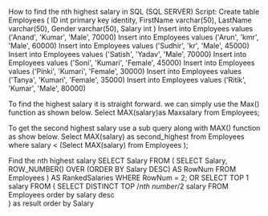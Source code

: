   How to find the nth highest salary in SQL (SQL SERVER)
 Script:
Create table Employees
(
     ID int primary key identity,
     FirstName varchar(50),
     LastName varchar(50),
     Gender varchar(50),
     Salary int
)
Insert into Employees values ('Anand', 'Kumar', 'Male', 70000)
Insert into Employees values ('Arun', 'kmr', 'Male', 60000)
Insert into Employees values ('Sudhir', 'kr', 'Male', 45000)
Insert into Employees values ('Satish', 'Yadav', 'Male', 70000)
Insert into Employees values ('Soni', 'Kumari', 'Female', 45000)
Insert into Employees values ('Pinki', 'Kumari', 'Female', 30000)
Insert into Employees values ('Tanya', 'Kumari', 'Female', 35000)
Insert into Employees values ('Ritik', 'Kumar', 'Male', 80000)

 To  find the  highest salary it is straight forward. we can simply use the Max() function as shown below.
Select MAX(salary)as Maxsalary from Employees;

To get the second highest salary use a sub query along with MAX() function as show below.
Select MAX(salary)  as second_highest from Employees where salary <
(Select MAX(salary)   from Employees );

 Find the nth highest salary
SELECT Salary
FROM (
    SELECT Salary, ROW_NUMBER() OVER (ORDER BY Salary DESC) AS RowNum
    FROM Employees
) AS RankedSalaries
WHERE RowNum = 2;
 OR
SELECT TOP 1 salary FROM 
(
SELECT  DISTINCT  TOP /*nth number*/2 salary FROM Employees order by salary desc  
) as result
order by Salary
